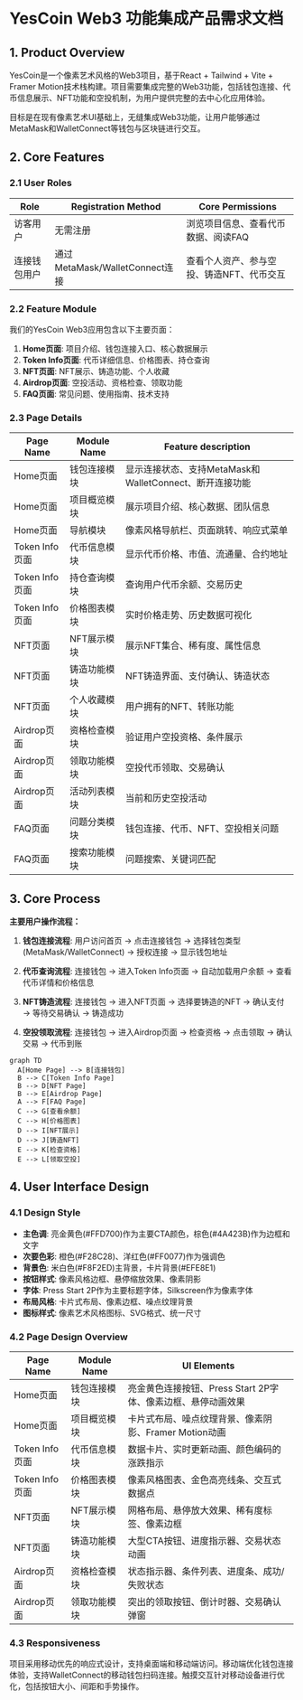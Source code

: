 # YesCoin Web3 功能集成产品需求文档

## 1. Product Overview

YesCoin是一个像素艺术风格的Web3项目，基于React + Tailwind + Vite + Framer Motion技术栈构建。项目需要集成完整的Web3功能，包括钱包连接、代币信息展示、NFT功能和空投机制，为用户提供完整的去中心化应用体验。

目标是在现有像素艺术UI基础上，无缝集成Web3功能，让用户能够通过MetaMask和WalletConnect等钱包与区块链进行交互。

## 2. Core Features

### 2.1 User Roles

| Role | Registration Method | Core Permissions |
|------|---------------------|------------------|
| 访客用户 | 无需注册 | 浏览项目信息、查看代币数据、阅读FAQ |
| 连接钱包用户 | 通过MetaMask/WalletConnect连接 | 查看个人资产、参与空投、铸造NFT、代币交互 |

### 2.2 Feature Module

我们的YesCoin Web3应用包含以下主要页面：

1. **Home页面**: 项目介绍、钱包连接入口、核心数据展示
2. **Token Info页面**: 代币详细信息、价格图表、持仓查询
3. **NFT页面**: NFT展示、铸造功能、个人收藏
4. **Airdrop页面**: 空投活动、资格检查、领取功能
5. **FAQ页面**: 常见问题、使用指南、技术支持

### 2.3 Page Details

| Page Name | Module Name | Feature description |
|-----------|-------------|---------------------|
| Home页面 | 钱包连接模块 | 显示连接状态、支持MetaMask和WalletConnect、断开连接功能 |
| Home页面 | 项目概览模块 | 展示项目介绍、核心数据、团队信息 |
| Home页面 | 导航模块 | 像素风格导航栏、页面跳转、响应式菜单 |
| Token Info页面 | 代币信息模块 | 显示代币价格、市值、流通量、合约地址 |
| Token Info页面 | 持仓查询模块 | 查询用户代币余额、交易历史 |
| Token Info页面 | 价格图表模块 | 实时价格走势、历史数据可视化 |
| NFT页面 | NFT展示模块 | 展示NFT集合、稀有度、属性信息 |
| NFT页面 | 铸造功能模块 | NFT铸造界面、支付确认、铸造状态 |
| NFT页面 | 个人收藏模块 | 用户拥有的NFT、转账功能 |
| Airdrop页面 | 资格检查模块 | 验证用户空投资格、条件展示 |
| Airdrop页面 | 领取功能模块 | 空投代币领取、交易确认 |
| Airdrop页面 | 活动列表模块 | 当前和历史空投活动 |
| FAQ页面 | 问题分类模块 | 钱包连接、代币、NFT、空投相关问题 |
| FAQ页面 | 搜索功能模块 | 问题搜索、关键词匹配 |

## 3. Core Process

**主要用户操作流程：**

1. **钱包连接流程**: 用户访问首页 → 点击连接钱包 → 选择钱包类型(MetaMask/WalletConnect) → 授权连接 → 显示钱包地址

2. **代币查询流程**: 连接钱包 → 进入Token Info页面 → 自动加载用户余额 → 查看代币详情和价格信息

3. **NFT铸造流程**: 连接钱包 → 进入NFT页面 → 选择要铸造的NFT → 确认支付 → 等待交易确认 → 铸造成功

4. **空投领取流程**: 连接钱包 → 进入Airdrop页面 → 检查资格 → 点击领取 → 确认交易 → 代币到账

```mermaid
graph TD
  A[Home Page] --> B[连接钱包]
  B --> C[Token Info Page]
  B --> D[NFT Page]
  B --> E[Airdrop Page]
  A --> F[FAQ Page]
  C --> G[查看余额]
  C --> H[价格图表]
  D --> I[NFT展示]
  D --> J[铸造NFT]
  E --> K[检查资格]
  E --> L[领取空投]
```

## 4. User Interface Design

### 4.1 Design Style

- **主色调**: 亮金黄色(#FFD700)作为主要CTA颜色，棕色(#4A423B)作为边框和文字
- **次要色彩**: 橙色(#F28C28)、洋红色(#FF0077)作为强调色
- **背景色**: 米白色(#F8F2ED)主背景，卡片背景(#EFE8E1)
- **按钮样式**: 像素风格边框、悬停缩放效果、像素阴影
- **字体**: Press Start 2P作为主要标题字体，Silkscreen作为像素字体
- **布局风格**: 卡片式布局、像素边框、噪点纹理背景
- **图标样式**: 像素艺术风格图标、SVG格式、统一尺寸

### 4.2 Page Design Overview

| Page Name | Module Name | UI Elements |
|-----------|-------------|-------------|
| Home页面 | 钱包连接模块 | 亮金黄色连接按钮、Press Start 2P字体、像素边框、悬停动画效果 |
| Home页面 | 项目概览模块 | 卡片式布局、噪点纹理背景、像素阴影、Framer Motion动画 |
| Token Info页面 | 代币信息模块 | 数据卡片、实时更新动画、颜色编码的涨跌指示 |
| Token Info页面 | 价格图表模块 | 像素风格图表、金色高亮线条、交互式数据点 |
| NFT页面 | NFT展示模块 | 网格布局、悬停放大效果、稀有度标签、像素边框 |
| NFT页面 | 铸造功能模块 | 大型CTA按钮、进度指示器、交易状态动画 |
| Airdrop页面 | 资格检查模块 | 状态指示器、条件列表、进度条、成功/失败状态 |
| Airdrop页面 | 领取功能模块 | 突出的领取按钮、倒计时器、交易确认弹窗 |

### 4.3 Responsiveness

项目采用移动优先的响应式设计，支持桌面端和移动端访问。移动端优化钱包连接体验，支持WalletConnect的移动钱包扫码连接。触摸交互针对移动设备进行优化，包括按钮大小、间距和手势操作。
